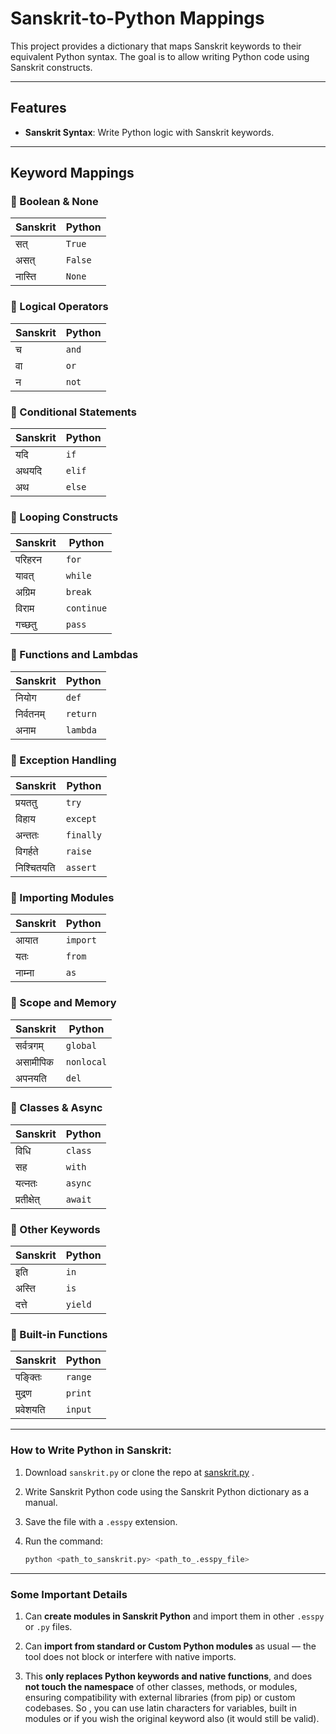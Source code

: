 # Sanskrit-to-Python Mappings

This project provides a dictionary that maps Sanskrit keywords to their equivalent Python syntax. The goal is to allow writing Python code using Sanskrit constructs.

---

## Features

- **Sanskrit Syntax**: Write Python logic with Sanskrit keywords.

---

## Keyword Mappings

### 🔹 Boolean & None
| Sanskrit | Python |
|----------|--------|
| सत्     | `True` |
| असत्    | `False` |
| नास्ति   | `None` |

### 🔹 Logical Operators
| Sanskrit | Python |
|----------|--------|
| च        | `and` |
| वा       | `or` |
| न        | `not` |

### 🔹 Conditional Statements
| Sanskrit   | Python |
|------------|--------|
| यदि        | `if` |
| अथयदि     | `elif` |
| अथ         | `else` |

### 🔹 Looping Constructs
| Sanskrit   | Python   |
|------------|----------|
| परिहरन     | `for`     |
| यावत्      | `while`   |
| अग्रिम     | `break`   |
| विराम      | `continue`|
| गच्छतु     | `pass`    |

### 🔹 Functions and Lambdas
| Sanskrit     | Python   |
|--------------|----------|
| नियोग        | `def`     |
| निर्वतनम्     | `return`  |
| अनाम         | `lambda`  |

### 🔹 Exception Handling
| Sanskrit      | Python     |
|---------------|------------|
| प्रयततु       | `try`       |
| विहाय         | `except`    |
| अन्ततः        | `finally`   |
| विगर्हते       | `raise`     |
| निश्चितयति     | `assert`    |

### 🔹 Importing Modules
| Sanskrit | Python   |
|----------|----------|
| आयात     | `import` |
| यतः      | `from`   |
| नाम्ना    | `as`     |

### 🔹 Scope and Memory
| Sanskrit     | Python     |
|--------------|------------|
| सर्वत्रगम्    | `global`    |
| असामीपिक     | `nonlocal`  |
| अपनयति      | `del`       |

### 🔹 Classes & Async
| Sanskrit    | Python     |
|-------------|------------|
| विधि        | `class`     |
| सह          | `with`      |
| यत्नतः       | `async`     |
| प्रतीक्षेत्   | `await`     |

### 🔹 Other Keywords
| Sanskrit | Python |
|----------|--------|
| इति      | `in`   |
| अस्ति     | `is`   |
| दत्ते     | `yield`|

### 🔹 Built-in Functions
| Sanskrit       | Python     |
|----------------|------------|
| पङ्क्तिः       | `range`     |
| मुद्रण         | `print`     |
| प्रवेशयति      | `input`     |
---

### How to Write Python in Sanskrit:

1. Download `sanskrit.py` or clone the repo at [sanskrit.py](https://github.com/rakkadonne/sanskrit.py)  .
2. Write Sanskrit Python code using the Sanskrit Python dictionary as a manual.
3. Save the file with a `.esspy` extension.
4. Run the command:

   ```bash
   python <path_to_sanskrit.py> <path_to_.esspy_file>

---

### Some Important Details 

1. Can **create modules in Sanskrit Python** and import them in other `.esspy` or `.py` files.

2. Can **import from standard or Custom Python modules** as usual — the tool does not block or interfere with native imports.

3. This **only replaces Python keywords and native functions**, and does **not touch the namespace** of other classes, methods, or modules, ensuring compatibility with external libraries (from pip) or custom codebases. So , you can use latin characters for variables, built in modules or if you wish the original keyword also (it would still be valid).
